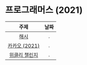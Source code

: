 # 프로그래머스 (2021)
|주제|날짜|
|:---:|:---:|
|[해시](./Hash/README.md)|.|
|[카카오 (2021)](./Kakao/21/README.md)|.|
|[위클리 챌린지](./Weekly-Challenge/README.md)|.|